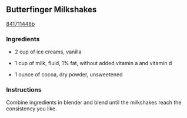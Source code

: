 ## Butterfinger Milkshakes

[841711448b](http://www.food.com/recipe/butterfinger-milkshakes-304003)

### Ingredients

 - 2 cup of ice creams, vanilla

 - 1 cup of milk, fluid, 1% fat, without added vitamin a and vitamin d

 - 1 ounce of cocoa, dry powder, unsweetened

### Instructions

Combine ingredients in blender and blend until the milkshakes reach the consistency you like.